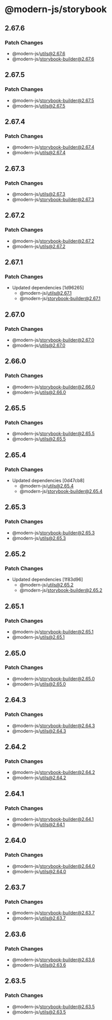 # @modern-js/storybook

## 2.67.6

### Patch Changes

- @modern-js/utils@2.67.6
- @modern-js/storybook-builder@2.67.6

## 2.67.5

### Patch Changes

- @modern-js/storybook-builder@2.67.5
- @modern-js/utils@2.67.5

## 2.67.4

### Patch Changes

- @modern-js/storybook-builder@2.67.4
- @modern-js/utils@2.67.4

## 2.67.3

### Patch Changes

- @modern-js/utils@2.67.3
- @modern-js/storybook-builder@2.67.3

## 2.67.2

### Patch Changes

- @modern-js/storybook-builder@2.67.2
- @modern-js/utils@2.67.2

## 2.67.1

### Patch Changes

- Updated dependencies [1d96265]
  - @modern-js/utils@2.67.1
  - @modern-js/storybook-builder@2.67.1

## 2.67.0

### Patch Changes

- @modern-js/storybook-builder@2.67.0
- @modern-js/utils@2.67.0

## 2.66.0

### Patch Changes

- @modern-js/storybook-builder@2.66.0
- @modern-js/utils@2.66.0

## 2.65.5

### Patch Changes

- @modern-js/storybook-builder@2.65.5
- @modern-js/utils@2.65.5

## 2.65.4

### Patch Changes

- Updated dependencies [0d47cb8]
  - @modern-js/utils@2.65.4
  - @modern-js/storybook-builder@2.65.4

## 2.65.3

### Patch Changes

- @modern-js/storybook-builder@2.65.3
- @modern-js/utils@2.65.3

## 2.65.2

### Patch Changes

- Updated dependencies [1f83d96]
  - @modern-js/utils@2.65.2
  - @modern-js/storybook-builder@2.65.2

## 2.65.1

### Patch Changes

- @modern-js/storybook-builder@2.65.1
- @modern-js/utils@2.65.1

## 2.65.0

### Patch Changes

- @modern-js/storybook-builder@2.65.0
- @modern-js/utils@2.65.0

## 2.64.3

### Patch Changes

- @modern-js/storybook-builder@2.64.3
- @modern-js/utils@2.64.3

## 2.64.2

### Patch Changes

- @modern-js/storybook-builder@2.64.2
- @modern-js/utils@2.64.2

## 2.64.1

### Patch Changes

- @modern-js/storybook-builder@2.64.1
- @modern-js/utils@2.64.1

## 2.64.0

### Patch Changes

- @modern-js/storybook-builder@2.64.0
- @modern-js/utils@2.64.0

## 2.63.7

### Patch Changes

- @modern-js/storybook-builder@2.63.7
- @modern-js/utils@2.63.7

## 2.63.6

### Patch Changes

- @modern-js/storybook-builder@2.63.6
- @modern-js/utils@2.63.6

## 2.63.5

### Patch Changes

- @modern-js/storybook-builder@2.63.5
- @modern-js/utils@2.63.5
